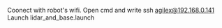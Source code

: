 Coonect with robot's wifi.
Open cmd and write ssh agilex@192.168.0.141
Launch lidar_and_base.launch
